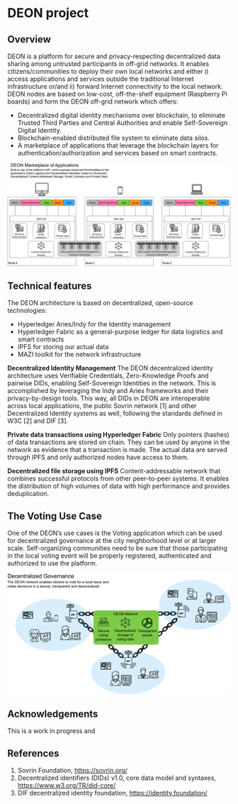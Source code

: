 # DEON project

## Overview

DEON is a platform for secure and privacy-respecting decentralized data sharing among untrusted participants in off-grid networks. It enables citizens/communities to deploy their own local networks and either i) access applications and services outside the traditional Internet infrastructure or/and ii) forward Internet connectivity to the local network. DEON nodes are based on low-cost, off-the-shelf equipment (Raspberry Pi boards) and form the DEON off-grid network which offers:
* Decentralized digital identity mechanisms over blockchain, to eliminate Trusted Third Parties and Central Authorities and enable Self-Sovereign Digital Identity.
* Blockchain-enabled distributed file system to eliminate data silos.
* A marketplace of applications that leverage the blockchain layers for authentication/authorization and services based on smart contracts.

![DEON Marketplace](pics/deon-marketplace.png "DEON Marketplace")


## Technical features

The DEON architecture is based on decentralized, open-source technologies:
* Hyperledger Aries/Indy for the Identity management
* Hyperledger Fabric as a general-purpose ledger for data logistics and smart contracts
* IPFS for storing our actual data
* MAZI toolkit for the network infrastructure

**Decentralized Identity Management**
The DEON decentralized identity architecture uses Verifiable Credentials, Zero-Knowledge Proofs and pairwise DIDs, enabling Self-Sovereign Identities in the network. This is accomplished by leveraging the Indy and Aries frameworks and their privacy-by-design tools. This way, all DIDs in DEON are interoperable across local applications, the public Sovrin network [1] and other Decentralized Identity systems as well, following the standards defined in W3C [2] and DIF [3].

**Private data transactions using Hyperledger Fabric**
Only pointers (hashes) of data transactions are stored on chain. They can be used by anyone in the network as evidence that a transaction is made. The actual data are served through IPFS and only authorized nodes have access to them.

**Decentralized file storage using IPFS**
Content-addressable network that combines successful protocols from other peer-to-peer systems. It enables the distribution of high volumes of data with high performance and provides deduplication.

## The Voting Use Case

One of the DEON’s use cases is the Voting application which can be used for decentralized governance at the city neighborhood level or at larger scale. Self-organizing communities need to be sure that those participating in the local voting event will be properly registered, authenticated and authorized to use the platform.

![DEON Voting Application](pics/deon-vote.png "DEON Voting Application")

## Acknowledgements

This is a work in progress and 

## References

1. Sovrin Foundation, https://sovrin.org/
2. Decentralized identifiers (DIDs) v1.0, core data model and syntaxes, https://www.w3.org/TR/did-core/
3. DIF decentralized   identity   foundation, https://identity.foundation/
